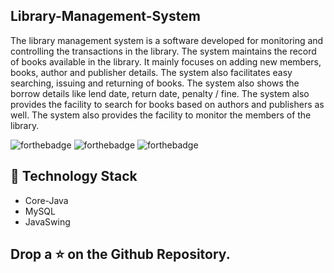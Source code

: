 ## Library-Management-System

The library management system is a software developed for monitoring and controlling the transactions in the
library. The system maintains the record of books available in the library. It mainly focuses on adding new
members, books, author and publisher details. The system also facilitates easy searching, issuing and returning
of books. The system also shows the borrow details like lend date, return date, penalty / fine. The system also
provides the facility to search for books based on authors and publishers as well. The system also provides the
facility to monitor the members of the library.



![forthebadge](https://forthebadge.com/images/badges/made-with-java.svg)
![forthebadge](https://forthebadge.com/images/badges/open-source.svg)
![forthebadge](https://forthebadge.com/images/badges/check-it-out.svg)


## 🏁 Technology Stack

- Core-Java
- MySQL
- JavaSwing



## Drop a ⭐ on the Github Repository.
